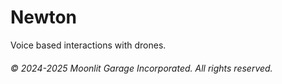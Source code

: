 # Newton
Voice based interactions with drones.

###### &copy; 2024-2025 Moonlit Garage Incorporated. All rights reserved.
